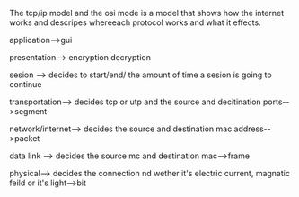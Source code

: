 
The tcp/ip model and the osi mode is a model that shows how the internet works and descripes whereeach protocol works and what it effects.

application-->gui

presentation--> encryption decryption

sesion --> decides to start/end/ the amount of time a sesion is going to continue

transportation--> decides tcp or utp and the source and decitination ports-->segment

network/internet--> decides the source and destination mac address-->packet 

data link --> decides the source mc and destination mac-->frame

physical--> decides the connection nd wether it's electric current, magnatic feild or it's light-->bit

